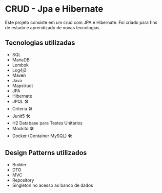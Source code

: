 # CRUD - Jpa e Hibernate

Este projeto consiste em um crud com JPA e Hibernate. Foi criado para fins de estudo e aprendizado de novas tecnologias.

## Tecnologias utilizadas
- SQL 
- MariaDB 
- Lombok
- Log4j2
- Maven
- Java
- Mapstruct
- JPA 
- Hibernate️
- JPQL 🛠️
- Criteria 🛠️
- Junit5 🛠️
- H2 Database para Testes Unitários
- Mockito 🛠️
- Docker (Container MySQL) 🛠️

## Design Patterns utilizados
- Builder
- DTO
- MVC
- Repository
- Singleton no acesso ao banco de dados


